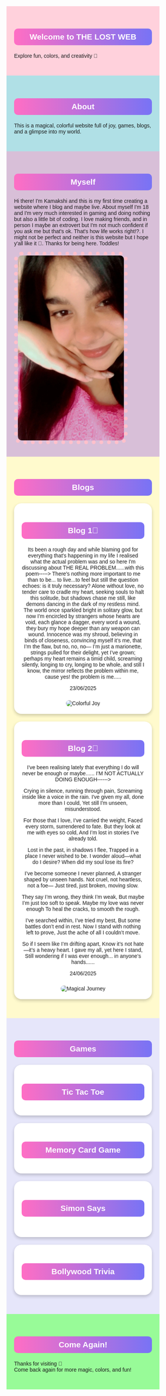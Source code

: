 <head>
  <meta charset="UTF-8">
  <meta name="viewport" content="width=device-width, initial-scale=1.0">
  <title>BLOG TIME!!</title>
  <style>
    * {
      margin: 0;
      padding: 0;
      box-sizing: border-box;
    }
    body {
      font-family: 'Comic Sans MS', cursive, sans-serif;
    }
    section {
  padding: 30px 20px;
  min-height: auto; /* or remove this line */
}
    h1, h2 {
      background: linear-gradient(90deg, #ff6ec4, #7873f5);
      color: white;
      padding: 10px;
      border-radius: 10px;
      text-align: center;
      margin-bottom: 20px;
    }
    #home { background-color: #FFD1DC; }
    #about { background-color: #B0E0E6; }
    #myself { background-color: #D8BFD8; }
    #blogs { background-color: #FFFACD; }
    #games { background-color: #E6E6FA; }
    #comeagain { background-color: #98FB98; }
    img.profile {
      max-width: 300px;
      border: 10px dotted pink;
      border-radius: 20px;
    }
    .game, .blog {
      margin: 20px auto;
      padding: 20px;
      border-radius: 20px;
      background: #fff;
      box-shadow: 0 4px 8px rgba(0,0,0,0.2);
      max-width: 500px;
      text-align: center;
    }
    .blog img {
      max-width: 100%;
      border-radius: 10px;
      margin-top: 10px;
    }
    .board, .memory-grid, .simon-buttons {
      display: grid;
      gap: 10px;
      justify-content: center;
      margin-top: 10px;
    }
    .board { grid-template-columns: repeat(3, 80px); }
    .memory-grid { grid-template-columns: repeat(4, 80px); }
    .memory-card, .cell, .simon-btn {
      width: 80px;
      height: 80px;
      font-size: 24px;
      border: 2px solid #000;
      border-radius: 10px;
    }
    .simon-btn { height: 60px; }
  </style>
</head>
<body>
  <audio autoplay loop>
    <source src="https://cdn.pixabay.com/download/audio/2023/05/13/audio_5e38749a97.mp3" type="audio/mpeg">
    Your browser does not support the audio element.
  </audio>  <section id="home">
    <h1>Welcome to THE LOST WEB</h1>
    <p>Explore fun, colors, and creativity 🌈</p>
  </section>  <section id="about">
    <h1>About</h1>
    <p>This is a magical, colorful website full of joy, games, blogs, and a glimpse into my world.</p>
  </section>  <section id="myself">
    <h1>Myself</h1>
    <p>Hi there! I'm Kamakshi and this is my first time creating a website where I blog and maybe live. About myself I'm 18 and I'm very much interested in gaming and doing nothing but also a little bit of coding. I love making friends, and in person I maybe an extrovert but I'm not much confident if you ask me but that's ok. That's how life works right!?. I might not be perfect and neither is this website but I hope y'all like it 🙂. Thanks for being here. Toddles!</p>
    <img src="59ADAB5B393E06E454CAEEFBABF1AC83D49C1B14" alt="My Photo" class="profile">
  </section>  <section id="blogs">
    <h1>Blogs</h1>
    <div class="blog">
      <h2>Blog 1🌸</h2>
      <p> Its been a rough day and while blaming god for everything that's happening in my life I realised what the actual problem was and so here I'm discussing about THE REAL PROBLEM......with this poem-----> There's nothing more important to me than to be... to live...to feel but still the question echoes: is it truly necessary? Alone without love, no tender care to cradle my heart, seeking souls to halt this solitude, but shadows chase me still, like demons dancing in the dark of my restless mind. The world once sparkled bright in solitary glow, but now I'm encircled by strangers whose hearts are void, each glance a dagger, every word a wound, they bury my hope deeper than any weapon can wound. Innocence was my shroud, believing in binds of closeness, convincing myself it’s me, that I’m the flaw, but no, no, no— I’m just a marionette, strings pulled for their delight, yet I’ve grown; perhaps my heart remains a timid child, screaming silently, longing to cry, longing to be whole, and still I know, the mirror reflects the problem within me, cause yes! the problem is me.....

23/06/2025 </p>
      <img src="https://via.placeholder.com/400x200/ffc0cb/000000?text=Colorful+Joy" alt="Colorful Joy">
    </div>
    <div class="blog">
      <h2>Blog 2🌸</h2>
      <p>  I've been realising lately that everything I do will never be enough or maybe...... I'M NOT ACTUALLY DOING ENOUGH------>

Crying in silence, running through pain, Screaming inside like a voice in the rain. I've given my all, done more than I could, Yet still I'm unseen, misunderstood.

For those that I love, I’ve carried the weight, Faced every storm, surrendered to fate. But they look at me with eyes so cold, And I’m lost in stories I've already told.

Lost in the past, in shadows I flee, Trapped in a place I never wished to be. I wonder aloud—what do I desire? When did my soul lose its fire?

I’ve become someone I never planned, A stranger shaped by unseen hands. Not cruel, not heartless, not a foe— Just tired, just broken, moving slow.

They say I’m wrong, they think I’m weak, But maybe I’m just too soft to speak. Maybe my love was never enough To heal the cracks, to smooth the rough.

I’ve searched within, I’ve tried my best, But some battles don’t end in rest. Now I stand with nothing left to prove, Just the ache of all I couldn’t move.

So if I seem like I’m drifting apart, Know it’s not hate—it’s a heavy heart. I gave my all, yet here I stand, Still wondering if I was ever enough... in anyone’s hands......

24/06/2025</p>
      <img src="https://via.placeholder.com/400x200/87cefa/000000?text=Magical+Journey" alt="Magical Journey">
    </div>
  </section>  <section id="games">
    <h1>Games</h1><div class="game" id="tic-tac-toe">
  <h2>Tic Tac Toe</h2>
  <div class="board"></div>
</div>

<div class="game" id="memory-card">
  <h2>Memory Card Game</h2>
  <div class="memory-grid"></div>
</div>

<div class="game" id="simon-says">
  <h2>Simon Says</h2>
  <div class="simon-buttons"></div>
  <p id="simon-status"></p>
</div>

<div class="game" id="bollywood-trivia">
  <h2>Bollywood Trivia</h2>
  <p id="trivia-question"></p>
  <div id="trivia-options"></div>
  <p id="trivia-score"></p>
</div>

  </section>  <section id="comeagain">
    <h1>Come Again!</h1>
    <p>Thanks for visiting 💖<br>Come back again for more magic, colors, and fun!</p>
  </section>  <script>
    // Tic Tac Toe
    const board = document.querySelector('.board');
    let current = 'X';
    let cells = Array(9).fill(null);
    function checkWinner() {
      const wins = [
        [0,1,2],[3,4,5],[6,7,8],
        [0,3,6],[1,4,7],[2,5,8],
        [0,4,8],[2,4,6]
      ];
      for (let combo of wins) {
        const [a, b, c] = combo;
        if (cells[a] && cells[a] === cells[b] && cells[a] === cells[c]) return cells[a];
      }
      return cells.includes(null) ? null : 'Draw';
    }
    function drawBoard() {
      board.innerHTML = '';
      cells.forEach((val, i) => {
        const cell = document.createElement('button');
        cell.className = 'cell';
        cell.textContent = val || '';
        cell.onclick = () => {
          if (!cells[i]) {
            cells[i] = current;
            current = current === 'X' ? 'O' : 'X';
            drawBoard();
            const win = checkWinner();
            if (win) alert(win === 'Draw' ? 'Draw!' : win + ' wins!');
          }
        };
        board.appendChild(cell);
      });
    }
    drawBoard();

    // Memory Game
    const memoryGrid = document.querySelector('.memory-grid');
    const icons = ['🍎','🍌','🍓','🍇','🍒','🥝','🍍','🥥'];
    let memoryCards = [...icons, ...icons].sort(() => Math.random() - 0.5);
    let flipped = [], matched = [];
    function drawMemory() {
      memoryGrid.innerHTML = '';
      memoryCards.forEach((val, i) => {
        const btn = document.createElement('button');
        btn.className = 'memory-card';
        btn.textContent = matched.includes(i) || flipped.includes(i) ? val : '?';
        btn.onclick = () => {
          if (flipped.length < 2 && !flipped.includes(i) && !matched.includes(i)) {
            flipped.push(i);
            if (flipped.length === 2) {
              if (memoryCards[flipped[0]] === memoryCards[flipped[1]]) {
                matched.push(...flipped);
              }
              setTimeout(() => { flipped = []; drawMemory(); }, 500);
            }
            drawMemory();
          }
        };
        memoryGrid.appendChild(btn);
      });
    }
    drawMemory();

    // Simon Says
    const simonButtons = document.querySelector('.simon-buttons');
    const colors = ['Red', 'Green', 'Blue', 'Yellow'];
    const sequence = [];
    let playerIndex = 0;
    const status = document.getElementById('simon-status');
    colors.forEach(color => {
      const btn = document.createElement('button');
      btn.className = 'simon-btn';
      btn.style.backgroundColor = color.toLowerCase();
      btn.textContent = color;
      btn.onclick = () => handleSimonClick(color);
      simonButtons.appendChild(btn);
    });
    function playSimon() {
      const next = colors[Math.floor(Math.random()*colors.length)];
      sequence.push(next);
      showSimonSequence();
    }
    function showSimonSequence() {
      status.textContent = 'Watch...';
      let i = 0;
      const interval = setInterval(() => {
        status.textContent = sequence[i];
        i++;
        if (i >= sequence.length) {
          clearInterval(interval);
          status.textContent = 'Your turn!';
        }
      }, 800);
      playerIndex = 0;
    }
    function handleSimonClick(color) {
      if (color === sequence[playerIndex]) {
        playerIndex++;
        if (playerIndex === sequence.length) {
          status.textContent = 'Good job! Next round...';
          setTimeout(playSimon, 1000);
        }
      } else {
        status.textContent = 'Wrong! Game Over!';
        sequence.length = 0;
      }
    }
    playSimon();

    // Bollywood Trivia
    const triviaQuestions = [
      { q: 'Who played the role of Munna Bhai?', o: ['Aamir Khan', 'Salman Khan', 'Sanjay Dutt', 'Shahrukh Khan'], a: 'Sanjay Dutt' },
      { q: 'Which movie has the song "Kal Ho Naa Ho"?', o: ['Kabhi Khushi Kabhi Gham', 'Kal Ho Naa Ho', 'Veer Zaara', 'My Name is Khan'], a: 'Kal Ho Naa Ho' },
      // Add 23 more questions here...
    ];
    while (triviaQuestions.length < 25) {
      triviaQuestions.push({ q: 'Sample Q' + triviaQuestions.length, o: ['A', 'B', 'C', 'D'], a: 'A' });
    }
    let triviaIndex = 0, triviaScore = 0;
    const triviaQ = document.getElementById('trivia-question');
    const triviaOpts = document.getElementById('trivia-options');
    const triviaScoreBox = document.getElementById('trivia-score');
    function showTrivia() {
      let current = triviaQuestions[triviaIndex];
      triviaQ.textContent = current.q;
      triviaOpts.innerHTML = '';
      current.o.forEach(opt => {
        const btn = document.createElement('button');
        btn.textContent = opt;
        btn.onclick = () => {
          if (opt === current.a) triviaScore++;
          triviaIndex++;
          if (triviaIndex < triviaQuestions.length) showTrivia();
          else triviaQ.textContent = 'Quiz Over!';
          triviaScoreBox.textContent = `Score: ${triviaScore}/25`;
        };
        triviaOpts.appendChild(btn);
      });
    }
    showTrivia();
  </script></body>
</html>
